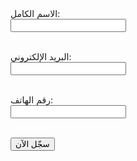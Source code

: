<form action="https://docs.google.com/forms/d/e/12R4_Cj0ihZ2B3-g3n7JI3Yhu6c1y7E_zZnTWQSWfa0o/edit#responses/formResponse" method="POST" target="hidden_iframe" onsubmit="submitted=true;">
  <label>الاسم الكامل:</label><br>
  <input type="text" name="entry.2005620554" required><br><br>

  <label>البريد الإلكتروني:</label><br>
  <input type="email" name="entry.1045781291" required><br><br>

  <label>رقم الهاتف:</label><br>
  <input type="tel" name="entry.1166974658"><br><br>

  <button type="submit">سجّل الآن</button>
</form>

<iframe name="hidden_iframe" style="display:none;"></iframe>
